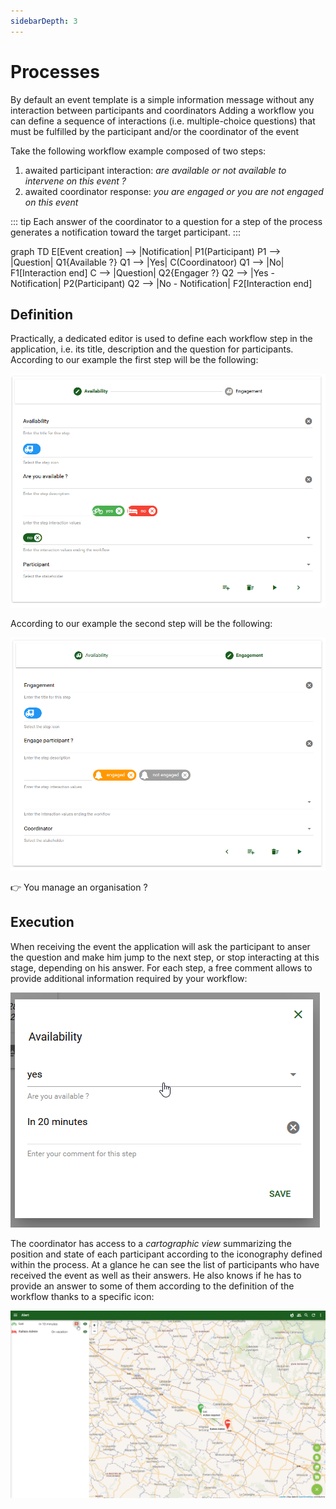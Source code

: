 ```yaml
---
sidebarDepth: 3
---
```


# Processes

By default an event template is a simple information message without any interaction between participants and coordinators
Adding a workflow you can define a sequence of interactions (i.e. multiple-choice questions) that must be fulfilled by the participant and/or the coordinator of the event

Take the following workflow example composed of two steps:
  1. awaited participant interaction: *are available or not available to intervene on this event ?*
  2. awaited coordinator response: *you are engaged or you are not engaged on this event*

::: tip
Each answer of the coordinator to a question for a step of the process generates a notification toward the target participant.
:::

<mermaid>
graph TD
  E[Event creation] --> |Notification| P1(Participant)
  P1 --> |Question| Q1{Available ?}
  Q1 --> |Yes| C(Coordinatoor)
  Q1 --> |No| F1[Interaction end]
  C --> |Question| Q2{Engager ?}
  Q2 --> |Yes - Notification| P2(Participant)
  Q2 --> |No - Notification| F2[Interaction end]
</mermaid>

## Definition

Practically, a dedicated editor is used to define each workflow step in the application, i.e. its title, description and the question for participants. According to our example the first step will be the following:

![workflow-step-1](../assets/Event-Workflow-1-EN.png)

According to our example the second step will be the following:

![workflow-step-2](../assets/Event-Workflow-2-EN.png)

:point_right: You manage an organisation ? <tour-link text="How to create a template including a workflow" path="home" :params="{ organisation: 'manager', route: 'create-event-template' }"/>

## Execution

When receiving the event the application will ask the participant to anser the question and make him jump to the next step, or stop interacting at this stage, depending on his answer. For each step, a free comment allows to provide additional information required by your workflow:

![workflow-interaction](../assets/Interaction-EN.png)

The coordinator has access to a *cartographic view* summarizing the position and state of each participant according to the iconography defined within the process. At a glance he can see the list of participants who have received the event as well as their answers. He also knows if he has to provide an answer to some of them according to the definition of the workflow thanks to a specific icon:

![workflow-map](../assets/Event-Map-EN.png)
